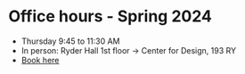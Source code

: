 # Office hours - Spring 2024

- Thursday 9:45 to 11:30 AM
- In person: Ryder Hall 1st floor -> Center for Design, 193 RY
- [Book here](https://fantastical.app/pcruz-6OKr/office-hours)


